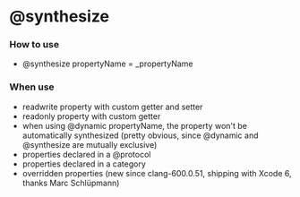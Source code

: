 # @synthesize
### How to use
- @synthesize propertyName = _propertyName  

### When use
- readwrite property with custom getter and setter
- readonly property with custom getter
- when using @dynamic propertyName, the property won't be automatically synthesized (pretty obvious, since @dynamic and @synthesize are mutually exclusive)
- properties declared in a @protocol
- properties declared in a category
- overridden properties (new since clang-600.0.51, shipping with Xcode 6, thanks Marc Schlüpmann)

